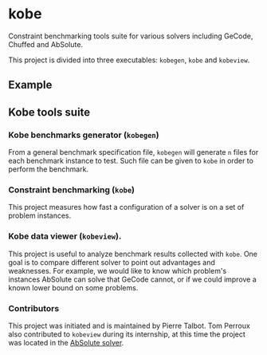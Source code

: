 # kobe

Constraint benchmarking tools suite for various solvers including GeCode, Chuffed and AbSolute.

This project is divided into three executables: `kobegen`, `kobe` and `kobeview`.

## Example

## Kobe tools suite

### Kobe benchmarks generator (`kobegen`)

From a general benchmark specification file, `kobegen` will generate `n` files for each benchmark instance to test.
Such file can be given to `kobe` in order to perform the benchmark.

### Constraint benchmarking (`kobe`)

This project measures how fast a configuration of a solver is on a set of problem instances.

### Kobe data viewer (`kobeview`).

This project is useful to analyze benchmark results collected with `kobe`.
One goal is to compare different solver to point out advantages and weaknesses.
For example, we would like to know which problem's instances AbSolute can solve that GeCode cannot, or if we could improve a known lower bound on some problems.

### Contributors

This project was initiated and is maintained by Pierre Talbot.
Tom Perroux also contributed to `kobeview` during its internship, at this time the project was located in the [AbSolute solver](https://github.com/ptal/AbSolute).
